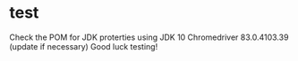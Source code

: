 # test
Check the POM for JDK proterties
using JDK  10
Chromedriver 83.0.4103.39 (update if necessary)
Good luck testing!
